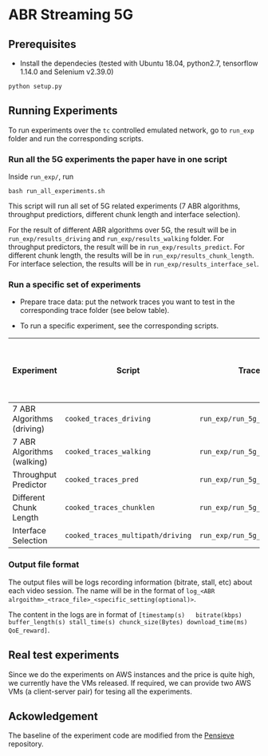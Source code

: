 # ABR Streaming 5G


## Prerequisites 
* Install the dependecies (tested with Ubuntu 18.04, python2.7, tensorflow 1.14.0 and Selenium v2.39.0)
```
python setup.py
```

## Running Experiments

To run experiments over the `tc` controlled emulated network, go to `run_exp` folder and run the corresponding scripts.

### Run all the 5G experiments the paper have in one script

Inside `run_exp/`, run
```
bash run_all_experiments.sh
```

This script will run all set of 5G related experiments (7 ABR algorithms, throughput predictiors, different chunk length and interface selection).

For the result of different ABR algorithms over 5G, the result will be in `run_exp/results_driving` and `run_exp/results_walking` folder. For throughput predictors, the result will be in `run_exp/results_predict`. For different chunk length, the results will be in `run_exp/results_chunk_length`. For interface selection, the results will be in `run_exp/results_interface_sel`.

### Run a specific set of experiments

- Prepare trace data: put the network traces you want to test in the corresponding trace folder (see below table).

- To run a specific experiment, see the corresponding scripts.


| Experiment  | Script | Trace Folder | Output Directory | Expected Finish Time (Hours) | Expected Finish Time - Sampled Set (Hours) |
| ----------- | ----------- | ----------- | ----------- | ----------- | ----------- |
| 7 ABR Algorithms (driving)   | `cooked_traces_driving`  |  `run_exp/run_5g_driving.sh`  |  `run_exp/results_driving`| 19 | 5.5 |
| 7 ABR Algorithms (walking)   | `cooked_traces_walking`  | `run_exp/run_5g_driving.sh`    |  `run_exp/results_walking`| 31 | 1.5 |
| Throughput Predictor   | `cooked_traces_pred`  | `run_exp/run_5g_predict.sh`    |  `run_exp/results_predict`| 1 | 1 |
| Different Chunk Length   | `cooked_traces_chunklen`  | `run_exp/run_5g_chunklen.sh`    |  `run_exp/results_chunklen`| 5 | 1 |
| Interface Selection   | `cooked_traces_multipath/driving`  | `run_exp/run_5g_interface_sel.sh`    |  `run_exp/results_interface_sel`| 5 | 2 |

### Output file format
The output files will be logs recording information (bitrate, stall, etc) about each video session. The name will be in the format of `log_<ABR alrgoithm>_<trace_file>_<specific_setting(optional)>`. 

The content in the logs are in format of `[timestamp(s)   bitrate(kbps) buffer_length(s) stall_time(s) chunck_size(Bytes) download_time(ms) QoE_reward]`.

## Real test experiments

Since we do the experiments on AWS instances and the price is quite high, we currently have the VMs released. If required, we can provide two AWS VMs (a client-server pair) for tesing all the experiments.



## Ackowledgement 

The baseline of the experiment code are modified from the [Pensieve](http://web.mit.edu/pensieve/) repository. 